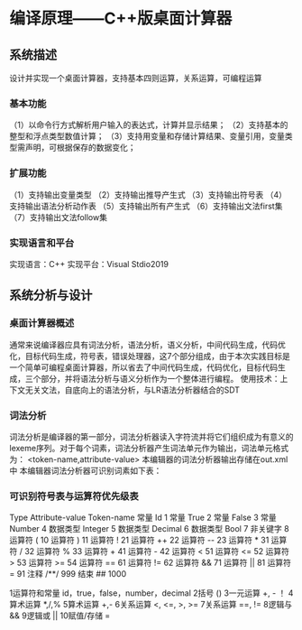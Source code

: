 # 编译原理——C++版桌面计算器
## 系统描述
设计并实现一个桌面计算器，支持基本四则运算，关系运算，可编程运算
### 基本功能
（1）以命令行方式解析用户输入的表达式，计算并显示结果；
（2）支持基本的整型和浮点类型数值计算；
（3）支持用变量和存储计算结果、变量引用，变量类型需声明，可根据保存的数据变化；
### 扩展功能
（1）支持输出变量类型
（2）支持输出推导产生式
（3）支持输出符号表
（4）支持输出语法分析动作表
（5）支持输出所有产生式
（6）支持输出文法first集
（7）支持输出文法follow集
### 实现语言和平台
实现语言：C++
实现平台：Visual Stdio2019
## 系统分析与设计
### 桌面计算器概述
通常来说编译器应具有词法分析，语法分析，语义分析，中间代码生成，代码优化，目标代码生成，符号表，错误处理器，这7个部分组成，由于本次实践目标是一个简单可编程桌面计算器，所以省去了中间代码生成，代码优化，目标代码生成，三个部分，并将语法分析与语义分析作为一个整体进行编程。
使用技术：上下文无关文法，自底向上的语法分析，与LR语法分析器结合的SDT
### 词法分析
词法分析是编译器的第一部分，词法分析器读入字符流并将它们组织成为有意义的lexeme序列。对于每个词素，词法分析器产生词法单元作为输出，词法单元格式为：
	<token-name,attribute-value>
本编辑器的词法分析器输出存储在out.xml中
本编辑器词法分析器可识别词素如下表：
### 可识别符号表与运算符优先级表
Type	Attribute-value	Token-name
常量	Id	1
常量	True	2
常量	False	3
常量	Number	4
数据类型	Integer	5
数据类型	Decimal	6
数据类型	Bool	7
非关键字		8
运算符	(	10
运算符	)	11
运算符	!	21
运算符	++	22
运算符	--	23
运算符	*	31
运算符	/	32
运算符	%	33
运算符	+	41
运算符	-	42
运算符	<	51
运算符	<=	52
运算符	>	53
运算符	>=	54
运算符	==	61
运算符	!=	62
运算符	&&	71
运算符	||	81
运算符	=	91
注释	/**/	999
结束	##	1000


1运算符和常量	id，true，false，number，decimal
2括号	()
3一元运算	+, - ！
4算术运算	*,/,%
5算术运算	+,-
6关系运算	<, <=, >, >=
7关系运算	==, !=
8逻辑与	&&
9逻辑或	||
10赋值/存储	=

